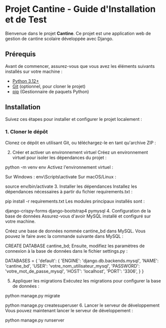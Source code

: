 # Projet Cantine - Guide d'Installation et de Test

Bienvenue dans le projet **Cantine**. Ce projet est une application web de gestion de cantine scolaire développée avec Django.

## Prérequis

Avant de commencer, assurez-vous que vous avez les éléments suivants installés sur votre machine :

- [Python 3.12+](https://www.python.org/downloads/)
- [Git](https://git-scm.com/) (optionnel, pour cloner le projet)
- [pip](https://pip.pypa.io/en/stable/installation/) (Gestionnaire de paquets Python)

## Installation

Suivez ces étapes pour installer et configurer le projet localement :

### 1. Cloner le dépôt

Clonez ce dépôt en utilisant Git, ou téléchargez-le en tant qu'archive ZIP :

2. Créer et activer un environnement virtuel
Créez un environnement virtuel pour isoler les dépendances du projet :

python -m venv env
Activez l'environnement virtuel :

Sur Windows :
env\Scripts\activate
Sur macOS/Linux :

source env/bin/activate
3. Installer les dépendances
Installez les dépendances nécessaires à partir du fichier requirements.txt :

pip install -r requirements.txt
Les modules principaux installés sont :

django-crispy-forms
django-bootstrap4
pymysql
4. Configuration de la base de données
Assurez-vous d'avoir MySQL installé et configuré sur votre machine.

Créez une base de données nommée cantine_bd dans MySQL.
Vous pouvez le faire avec la commande suivante dans MySQL :

CREATE DATABASE cantine_bd;
Ensuite, modifiez les paramètres de connexion à la base de données dans le fichier settings.py :

DATABASES = {
    'default': {
        'ENGINE': 'django.db.backends.mysql',
        'NAME': 'cantine_bd',
        'USER': 'votre_nom_utilisateur_mysql',
        'PASSWORD': 'votre_mot_de_passe_mysql',
        'HOST': 'localhost',
        'PORT': '3306',
    }
}

5. Appliquer les migrations
Exécutez les migrations pour configurer la base de données :

python manage.py migrate



python manage.py createsuperuser
6. Lancer le serveur de développement
Vous pouvez maintenant lancer le serveur de développement :

python manage.py runserver
